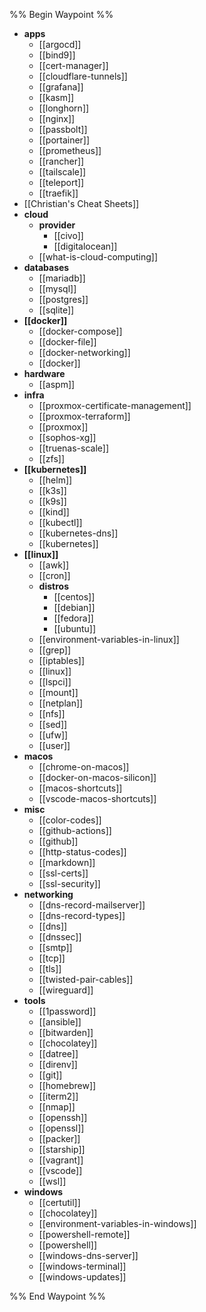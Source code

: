 %% Begin Waypoint %%
- **apps**
	- [[argocd]]
	- [[bind9]]
	- [[cert-manager]]
	- [[cloudflare-tunnels]]
	- [[grafana]]
	- [[kasm]]
	- [[longhorn]]
	- [[nginx]]
	- [[passbolt]]
	- [[portainer]]
	- [[prometheus]]
	- [[rancher]]
	- [[tailscale]]
	- [[teleport]]
	- [[traefik]]
- [[Christian's Cheat Sheets]]
- **cloud**
	- **provider**
		- [[civo]]
		- [[digitalocean]]
	- [[what-is-cloud-computing]]
- **databases**
	- [[mariadb]]
	- [[mysql]]
	- [[postgres]]
	- [[sqlite]]
- **[[docker]]**
	- [[docker-compose]]
	- [[docker-file]]
	- [[docker-networking]]
	- [[docker]]
- **hardware**
	- [[aspm]]
- **infra**
	- [[proxmox-certificate-management]]
	- [[proxmox-terraform]]
	- [[proxmox]]
	- [[sophos-xg]]
	- [[truenas-scale]]
	- [[zfs]]
- **[[kubernetes]]**
	- [[helm]]
	- [[k3s]]
	- [[k9s]]
	- [[kind]]
	- [[kubectl]]
	- [[kubernetes-dns]]
	- [[kubernetes]]
- **[[linux]]**
	- [[awk]]
	- [[cron]]
	- **distros**
		- [[centos]]
		- [[debian]]
		- [[fedora]]
		- [[ubuntu]]
	- [[environment-variables-in-linux]]
	- [[grep]]
	- [[iptables]]
	- [[linux]]
	- [[lspci]]
	- [[mount]]
	- [[netplan]]
	- [[nfs]]
	- [[sed]]
	- [[ufw]]
	- [[user]]
- **macos**
	- [[chrome-on-macos]]
	- [[docker-on-macos-silicon]]
	- [[macos-shortcuts]]
	- [[vscode-macos-shortcuts]]
- **misc**
	- [[color-codes]]
	- [[github-actions]]
	- [[github]]
	- [[http-status-codes]]
	- [[markdown]]
	- [[ssl-certs]]
	- [[ssl-security]]
- **networking**
	- [[dns-record-mailserver]]
	- [[dns-record-types]]
	- [[dns]]
	- [[dnssec]]
	- [[smtp]]
	- [[tcp]]
	- [[tls]]
	- [[twisted-pair-cables]]
	- [[wireguard]]
- **tools**
	- [[1password]]
	- [[ansible]]
	- [[bitwarden]]
	- [[chocolatey]]
	- [[datree]]
	- [[direnv]]
	- [[git]]
	- [[homebrew]]
	- [[iterm2]]
	- [[nmap]]
	- [[openssh]]
	- [[openssl]]
	- [[packer]]
	- [[starship]]
	- [[vagrant]]
	- [[vscode]]
	- [[wsl]]
- **windows**
	- [[certutil]]
	- [[chocolatey]]
	- [[environment-variables-in-windows]]
	- [[powershell-remote]]
	- [[powershell]]
	- [[windows-dns-server]]
	- [[windows-terminal]]
	- [[windows-updates]]

%% End Waypoint %%
